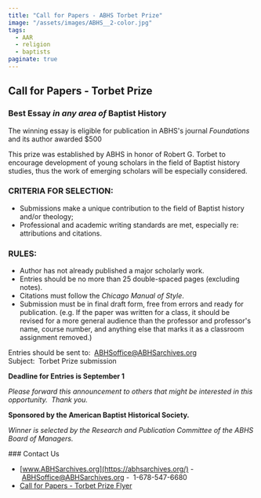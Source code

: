 ```yaml
---
title: "Call for Papers - ABHS Torbet Prize"
image: "/assets/images/ABHS__2-color.jpg"
tags:
  - AAR 
  - religion 
  - baptists
paginate: true   
---
```

## Call for Papers - Torbet Prize
### Best Essay *in any area of* Baptist History

The winning essay is eligible for publication in ABHS's journal *Foundations* and its author awarded $500

This prize was established by ABHS in honor of Robert G. Torbet to encourage development of young scholars in the field of Baptist history studies, thus the work of emerging scholars will be especially considered.

### **CRITERIA FOR SELECTION:**

-   Submissions make a unique contribution to the field of Baptist history and/or theology; 
-   Professional and academic writing standards are met, especially re:  attributions and citations. 

### **RULES:**

-   Author has not already published a major scholarly work.
-   Entries should be no more than 25 double-spaced pages (excluding notes).
-   Citations must follow the *Chicago Manual of Style*.
-   Submission must be in final draft form, free from errors and ready for publication. (e.g. If the paper was written for a class, it should be revised for a more general audience than the professor and professor's name, course number, and anything else that marks it as a classroom assignment removed.)

Entries should be sent to:  [ABHSoffice@ABHSarchives.org](mailto:ABHS@abhsarchives.org)\
Subject:  Torbet Prize submission
  
**Deadline for Entries is September 1**
 
*Please forward this announcement to others that might be interested in this opportunity.  Thank you.*
  
**Sponsored by the American Baptist Historical Society.**
  
*Winner is selected by the Research and Publication Committee of the ABHS Board of Managers.*
  
  
### Contact Us
  
- [www.ABHSarchives.org](https://abhsarchives.org/)
- <ABHSoffice@ABHSarchives.org>
-  1-678-547-6680 
- [Call for Papers - Torbet Prize Flyer](https://nabpr.org/pdfs/Torbet-Prize-Flyer.pdf)
